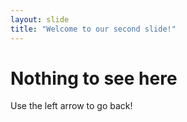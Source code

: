 ```yaml
---
layout: slide
title: "Welcome to our second slide!"
---
```

# Nothing to see here
Use the left arrow to go back!
